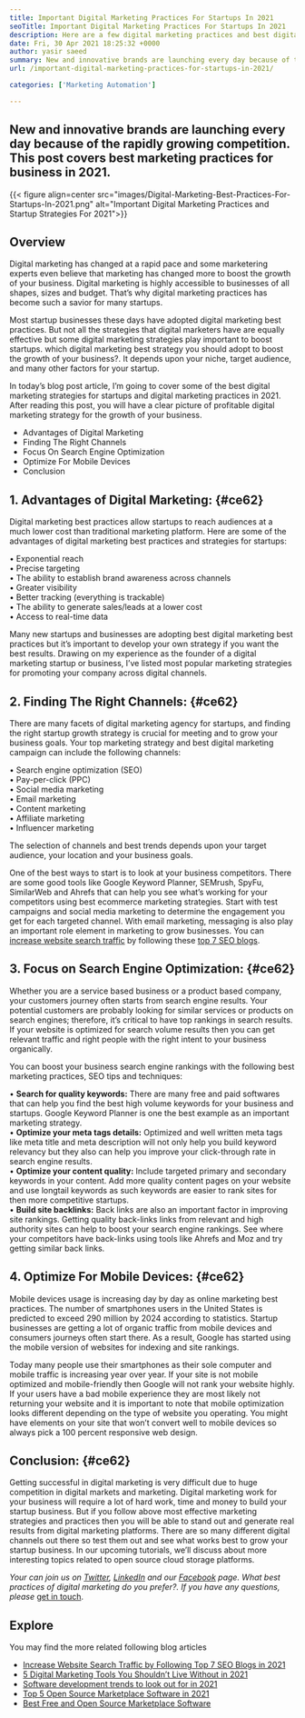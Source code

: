 ```yaml
---
title: Important Digital Marketing Practices For Startups In 2021
seoTitle: Important Digital Marketing Practices For Startups In 2021
description: Here are a few digital marketing practices and best digital marketing strategies for startups and business trends we will see in 2021.
date: Fri, 30 Apr 2021 18:25:32 +0000
author: yasir saeed
summary: New and innovative brands are launching every day because of the rapidly growing competition. This post covers best marketing practices for business in 2021.
url: /important-digital-marketing-practices-for-startups-in-2021/

categories: ['Marketing Automation']

---
```

## New and innovative brands are launching every day because of the rapidly growing competition. This post covers best marketing practices for business in 2021.

{{< figure align=center src="images/Digital-Marketing-Best-Practices-For-Startups-In-2021.png" alt="Important Digital Marketing Practices and Startup Strategies For 2021">}}  

## **Overview**

Digital marketing has changed at a rapid pace and some marketering experts even believe that marketing has changed more to boost the growth of your business. Digital marketing is highly accessible to businesses of all shapes, sizes and budget. That’s why digital marketing practices has become such a savior for many startups.

Most startup businesses these days have adopted digital marketing best practices. But not all the strategies that digital marketers have are equally effective but some digital marketing strategies play important to boost startups. which digital marketing best strategy you should adopt to boost the growth of your business?. It depends upon your niche, target audience, and many other factors for your startup.

In today’s blog post article, I’m going to cover some of the best digital marketing strategies for startups and digital marketing practices in 2021. After reading this post, you will have a clear picture of profitable digital marketing strategy for the growth of your business.

  * Advantages of Digital Marketing
  * Finding The Right Channels
  * Focus On Search Engine Optimization
  * Optimize For Mobile Devices
  * Conclusion

## 1. **Advantages of Digital Marketing:** {#ce62}

Digital marketing best practices allow startups to reach audiences at a much lower cost than traditional marketing platform. Here are some of the advantages of digital marketing best practices and strategies for startups:

• Exponential reach  
• Precise targeting  
• The ability to establish brand awareness across channels  
• Greater visibility  
• Better tracking (everything is trackable)  
• The ability to generate sales/leads at a lower cost  
• Access to real-time data

Many new startups and businesses are adopting best digital marketing best practices but it’s important to develop your own strategy if you want the best results. Drawing on my experience as the founder of a digital marketing startup or business, I’ve listed most popular marketing strategies for promoting your company across digital channels.

## 2. **Finding The Right Channels:** {#ce62}

There are many facets of digital marketing agency for startups, and finding the right startup growth strategy is crucial for meeting and to grow your business goals. Your top marketing strategy and best digital marketing campaign can include the following channels:

• Search engine optimization (SEO)  
• Pay-per-click (PPC)  
• Social media marketing  
• Email marketing  
• Content marketing  
• Affiliate marketing  
• Influencer marketing

The selection of channels and best trends depends upon your target audience, your location and your business goals.

One of the best ways to start is to look at your business competitors. There are some good tools like Google Keyword Planner, SEMrush, SpyFu, SimilarWeb and Ahrefs that can help you see what’s working for your competitors using best ecommerce marketing strategies. Start with test campaigns and social media marketing to determine the engagement you get for each targeted channel. With email marketing, messaging is also play an important role element in marketing to grow businesses. You can [increase website search traffic][1] by following these [top 7 SEO blogs][1].

## 3. **Focus on Search Engine Optimization:** {#ce62}

Whether you are a service based business or a product based company, your customers journey often starts from search engine results. Your potential customers are probably looking for similar services or products on search engines; therefore, it’s critical to have top rankings in search results. If your website is optimized for search volume results then you can get relevant traffic and right people with the right intent to your business organically.

You can boost your business search engine rankings with the following best marketing practices, SEO tips and techniques:

• **Search for quality keywords:** There are many free and paid softwares that can help you find the best high volume keywords for your business and startups. Google Keyword Planner is one the best example as an important marketing strategy.  
• **Optimize your meta tags details:** Optimized and well written meta tags like meta title and meta description will not only help you build keyword relevancy but they also can help you improve your click-through rate in search engine results.  
• **Optimize your content quality:** Include targeted primary and secondary keywords in your content. Add more quality content pages on your website and use longtail keywords as such keywords are easier to rank sites for then more competitive startups.  
• **Build site backlinks:** Back links are also an important factor in improving site rankings. Getting quality back-links links from relevant and high authority sites can help to boost your search engine rankings. See where your competitors have back-links using tools like Ahrefs and Moz and try getting similar back links.

## 4. **Optimize For Mobile Devices:** {#ce62}

Mobile devices usage is increasing day by day as online marketing best practices. The number of smartphones users in the United States is predicted to exceed 290 million by 2024 according to statistics. Startup businesses are getting a lot of organic traffic from mobile devices and consumers journeys often start there. As a result, Google has started using the mobile version of websites for indexing and site rankings.

Today many people use their smartphones as their sole computer and mobile traffic is increasing year over year. If your site is not mobile optimized and mobile-friendly then Google will not rank your website highly. If your users have a bad mobile experience they are most likely not returning your website and it is important to note that mobile optimization looks different depending on the type of website you operating. You might have elements on your site that won’t convert well to mobile devices so always pick a 100 percent responsive web design.

## **Conclusion**: {#ce62}

Getting successful in digital marketing is very difficult due to huge competition in digital markets and marketing. Digital marketing work for your business will require a lot of hard work, time and money to build your startup business. But if you follow above most effective marketing strategies and practices then you will be able to stand out and generate real results from digital marketing platforms. There are so many different digital channels out there so test them out and see what works best to grow your startup business. In our upcoming tutorials, we’ll discuss about more interesting topics related to open source cloud storage platforms.

_Your can join us on [Twitter][2], [LinkedIn][3] and our [Facebook][4] page. What best practices of digital marketing do you prefer?. If you have any questions, please_ [get in touch][5].

## Explore

You may find the more related following blog articles 

  * [Increase Website Search Traffic by Following Top 7 SEO Blogs in 2021][1]
  * [5 Digital Marketing Tools You Shouldn’t Live Without in 2021][6]
  * [Software development trends to look out for in 2021][7]
  * [Top 5 Open Source Marketplace Software in 2021][8]
  * [Best Free and Open Source Marketplace Software][9]

 [1]: https://blog.containerize.com/blogging/increase-website-search-traffic-by-following-top-7-seo-blogs/

 [2]: https://twitter.com/containerize_co
 [3]: https://www.linkedin.com/company/containerize/
 [4]: http://facebook.com/containerize
 [5]: mailto:yasir.saeed@aspose.com
 [6]: https://blog.containerize.com/2021/01/03/5-digital-marketing-tools-you-shouldn%e2%80%99t-live-without-in-2021/
 [7]: https://blog.containerize.com/marketplace/top-5-open-source-marketplace-software-in-2021/

 [8]: https://blog.containerize.com/content-management/integrate-mautic-with-joomla-for-marketing-automation/

 [9]: https://products.containerize.com/marketplace/